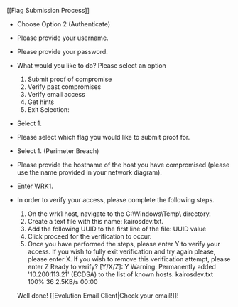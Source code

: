 [[Flag Submission Process]]
- Choose Option 2 (Authenticate)
- Please provide your username.
- Please provide your password.
- What would you like to do?
	Please select an option
	1. Submit proof of compromise
	2. Verify past compromises
	3. Verify email access
	4. Get hints
	5. Exit
	Selection:
- Select 1.
- Please select which flag you would like to submit proof for.
- Select 1. (Perimeter Breach)
- Please provide the hostname of the host you have compromised (please use the name provided in your network diagram).
- Enter WRK1.
- In order to verify your access, please complete the following steps.
	1. On the wrk1 host, navigate to the C:\Windows\Temp\ directory.
	2. Create a text file with this name: kairosdev.txt.
	3. Add the following UUID to the first line of the file: UUID value
	4. Click proceed for the verification to occur.
	5. Once you have performed the steps, please enter Y to verify your access.
	If you wish to fully exit verification and try again please, please enter X.
	If you wish to remove this verification attempt, please enter Z
	Ready to verify? [Y/X/Z]: Y
	Warning: Permanently added '10.200.113.21' (ECDSA) to the list of known hosts.
	kairosdev.txt                                     100%   36     2.5KB/s   00:00    
	
	Well done! [[Evolution Email Client|Check your email!]]!








